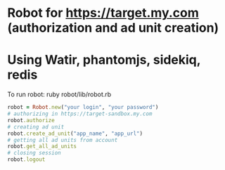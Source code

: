 # Robot for https://target.my.com (authorization and ad unit creation)
# Using Watir, phantomjs, sidekiq, redis	
To run robot: ruby robot/lib/robot.rb 

```ruby
robot = Robot.new("your login", "your password")
# authorizing in https://target-sandbox.my.com
robot.authorize 
# creating ad unit
robot.create_ad_unit("app_name", "app_url")
# getting all ad units from account
robot.get_all_ad_units 
# closing session
robot.logout 
```	